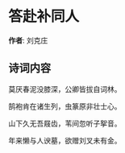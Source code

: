 # 答赴补同人

**作者**: 刘克庄

## 诗词内容

莫厌春泥没膝深，公卿皆拔自词林。

鹄袍肯在诸生列，虫篆原非壮士心。

山下久无吾屐齿，苇间忽听子挐音。

年来懒与人谀墓，欲赠刘叉未有金。

